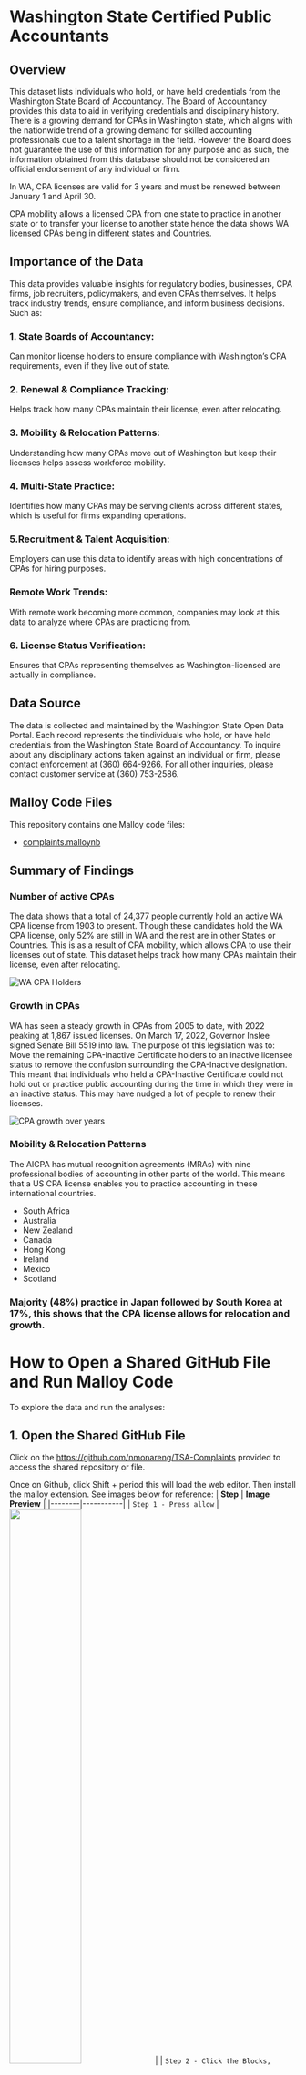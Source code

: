 # Washington State Certified Public Accountants

## Overview

This dataset lists individuals who hold, or have held credentials from the Washington State Board of Accountancy. The Board of Accountancy provides this data to aid in verifying credentials and disciplinary history. There is a growing demand for CPAs in Washington state, which aligns with the nationwide trend of a growing demand for skilled accounting professionals due to a talent shortage in the field. However the Board does not guarantee the use of this information for any purpose and as such, the information obtained from this database should not be considered an official endorsement of any individual or firm. 

In WA, CPA licenses are valid for 3 years and must be renewed between January 1 and April 30. 

CPA mobility allows a licensed CPA from one state to practice in another state or to transfer your license to another state hence the data shows WA licensed CPAs being in different states and Countries. 

## Importance of the Data

This data provides valuable insights for regulatory bodies, businesses, CPA firms, job recruiters, policymakers, and even CPAs themselves. It helps track industry trends, ensure compliance, and inform business decisions. Such as: 

### 1. State Boards of Accountancy: 
Can monitor license holders to ensure compliance with Washington’s CPA requirements, even if they live out of state.
### 2. Renewal & Compliance Tracking:
Helps track how many CPAs maintain their license, even after relocating.

### 3. Mobility & Relocation Patterns: 
Understanding how many CPAs move out of Washington but keep their licenses helps assess workforce mobility.
### 4. Multi-State Practice: 
Identifies how many CPAs may be serving clients across different states, which is useful for firms expanding operations.

### 5.Recruitment & Talent Acquisition:
Employers can use this data to identify areas with high concentrations of CPAs for hiring purposes.
### Remote Work Trends: 
With remote work becoming more common, companies may look at this data to analyze where CPAs are practicing from.

### 6. License Status Verification: 
Ensures that CPAs representing themselves as Washington-licensed are actually in compliance.

## Data Source

The data is collected and maintained by the Washington State Open Data Portal. Each record represents the tindividuals who hold, or have held credentials from the Washington State Board of Accountancy. To inquire about any disciplinary actions taken against an individual or firm, please contact enforcement at (360) 664-9266. For all other inquiries, please contact customer service at (360) 753-2586.

## Malloy Code Files

This repository contains one Malloy code files:

- [complaints.malloynb](https://github.com/nmonareng/TSA-Complaints/blob/main/complaints.malloynb)



## Summary of Findings

### Number of active CPAs
The data shows that a total of 24,377 people currently hold an active WA CPA license from 1903 to present. Though these candidates hold the WA CPA license, only 52% are still in WA and the rest are in other States or Countries. This is as a result of CPA mobility, which allows CPA to use their licenses out of state. This dataset helps track how many CPAs maintain their license, even after relocating. 

![WA CPA Holders](https://github.com/nmonareng/CPAs-in-WA/blob/main/CPA1.png?raw=true)


### Growth in CPAs
WA has seen a steady growth in CPAs from 2005 to date, with 2022 peaking at 1,867 issued licenses. On March 17, 2022, Governor Inslee signed Senate Bill 5519 into law. The purpose of this legislation was to: Move the remaining CPA-Inactive Certificate holders to an inactive licensee status to remove the confusion surrounding the CPA-Inactive designation. This meant that individuals who held a CPA-Inactive Certificate could not hold out or practice public accounting during the time in which they were in an inactive status. This may have nudged a lot of people to renew their licenses.


![CPA growth over years](https://github.com/nmonareng/CPAs-in-WA/blob/main/CPA2.png?raw=true)


### Mobility & Relocation Patterns
The AICPA has mutual recognition agreements (MRAs) with nine professional bodies of accounting in other parts of the world. This means that a US CPA license enables you to practice accounting in these international countries. 
- South Africa
- Australia
- New Zealand
- Canada
- Hong Kong
- Ireland
- Mexico
- Scotland

### Majority (48%) practice in Japan followed by South Korea at 17%, this shows that the CPA license allows for relocation and growth. 



# How to Open a Shared GitHub File and Run Malloy Code
To explore the data and run the analyses:

## 1. Open the Shared GitHub File 

Click on the https://github.com/nmonareng/TSA-Complaints provided to access the shared repository or file. 

Once on Github, click Shift + period this will load the web editor. Then install the malloy extension. See images below for reference:
| **Step**   | **Image Preview** |
|--------|-----------|
| `Step 1 - Press allow` | <img src="step1.png" width="50%"> |
| `Step 2 - Click the Blocks, search for Malloy, install` | <img src="step2.png" width="50%"> |
| `Step 3 - Click Trust` | <img src="step3.png" width="50%"> |
| `Step 4 - Click a .malloynb file` | <img src="step4.png" width="50%"> |
| `Step 5 - Press Run` | <img src="step5.png" width="50%"> |


## License

This dataset is provided for educational and research purposes. The Github data files and codes have been generated by Nobuhle Lisa Monareng for Gonzaga University Graduate School of Business as part of the MSBA-622-01 Data Science for Business (Spring 2025) course. The [Washington State Accountancy Board](https://acb.wa.gov/) owns all licenses to this data. 


## Contact

For questions or more information, please contact the [Washington State Accountancy Board](https://acb.wa.gov/)

